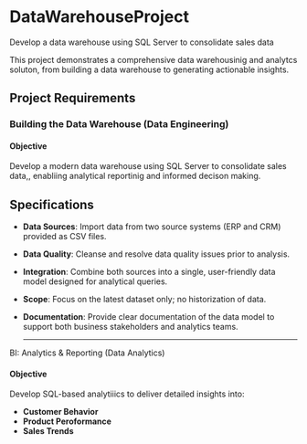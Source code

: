 # DataWarehouseProject
Develop a data warehouse using SQL Server to consolidate sales data

This project demonstrates a comprehensive data warehousinig and analytcs soluton, from building a data warehouse to generating actionable insights.

## Project Requirements

### Building the Data Warehouse (Data Engineering) 


#### Objective
Develop a modern data warehouse using SQL Server to consolidate sales data,, enabliing analytical reportinig and informed decison making.


## Specifications
- **Data Sources**: Import data from two source systems (ERP and CRM) provided as CSV files.
- **Data Quality**: Cleanse and resolve data quality issues prior to analysis.
- **Integration**: Combine both sources into a single, user-friendly data model designed for analytical queries.
- **Scope**: Focus on the latest dataset only; no historization of data.
- **Documentation**: Provide clear documentation of the data model to support both business stakeholders and analytics teams.

  ---

BI: Analytics & Reporting (Data Analytics)

#### Objective

Develop SQL-based analytiiics to deliver detailed insights into:
- **Customer Behavior**
- **Product Peroformance**
- **Sales Trends**



  
